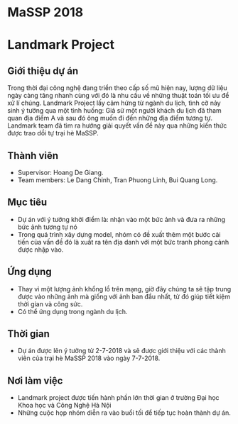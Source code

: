 # MaSSP 2018
# Landmark Project

## Giới thiệu dự án
Trong thời đại công nghệ đang triển theo cấp số mũ hiện nay, lượng dữ liệu ngày càng tăng nhanh cùng với đó là nhu cầu về  những thuật toán tối ưu để xử lí chúng. Landmark Project lấy cảm hứng từ ngành du lịch, tình cờ nảy sinh ý tưởng qua một tình huống: Giả sử một người khách du lịch đã tham quan địa điểm A và sau đó ông muốn đi đến những địa điểm tương tự. Landmark team đã tìm ra hướng giải quyết vấn đề này qua những kiến thức được trao dồi tự trại hè MaSSP.

## Thành viên
* Supervisor: Hoang De Giang.
* Team members: Le Dang Chinh, Tran Phuong Linh, Bui Quang Long.

## Mục tiêu
* Dự án với ý tưởng khởi điểm là: nhận vào một bức ảnh và đưa ra những bức ảnh tương tự nó
* Trong quá trình xây dựng model, nhóm có đề xuất thêm một bước cải tiến của vấn đề đó là xuất ra tên địa danh với một bức tranh phong cảnh được nhập vào.  

## Ứng dụng
* Thay vì một lượng ảnh khổng lồ trên mạng, giờ đây chúng ta sẽ tập trung được vào những ảnh mà giống với ảnh ban đầu nhất, từ đó giúp tiết kiệm thời gian và công sức.
* Có thể ứng dụng trong ngành du lịch.

## Thời gian
* Dự án được lên ý tưởng từ 2-7-2018 và sẽ được giới thiệu với các thành viên của trại hè MaSSP 2018 vào ngày 7-7-2018.
 
## Nơi làm việc
* Landmark project được tiến hành phần lớn thời gian ở trường Đại học Khoa học và Công Nghệ Hà Nội
* Những cuộc họp nhóm diễn ra vào buổi tối để tiếp tục hoàn thành dự án.

